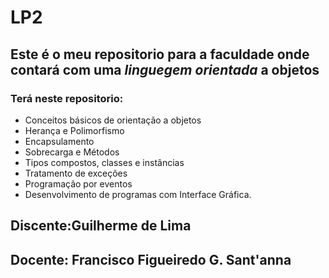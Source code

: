 # LP2

## Este é o meu repositorio para a faculdade onde contará com uma *linguegem orientada*  a objetos

### Terá neste repositorio:
  * Conceitos básicos de orientação a objetos
  * Herança e Polimorfismo
  * Encapsulamento
  * Sobrecarga e Métodos
  * Tipos compostos, classes e instâncias
  * Tratamento de exceções
  * Programação por eventos
  * Desenvolvimento de programas com Interface Gráfica.

## Discente:Guilherme de Lima
## Docente: Francisco Figueiredo G. Sant'anna
